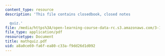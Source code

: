 ```yaml
---
content_type: resource
description: 'This file contains closedbook, closed notes

  quiz.'
file: /media/https%3A/open-learning-course-data-rc.s3.amazonaws.com/3-185-transport-phenomena-in-materials-engineering-fall-2003/a8a0ce69fa6fea80c33af9dd26d1d092_mathquiz.pdf
file_type: application/pdf
resourcetype: Document
title: mathquiz.pdf
uid: a8a0ce69-fa6f-ea80-c33a-f9dd26d1d092
---
```

